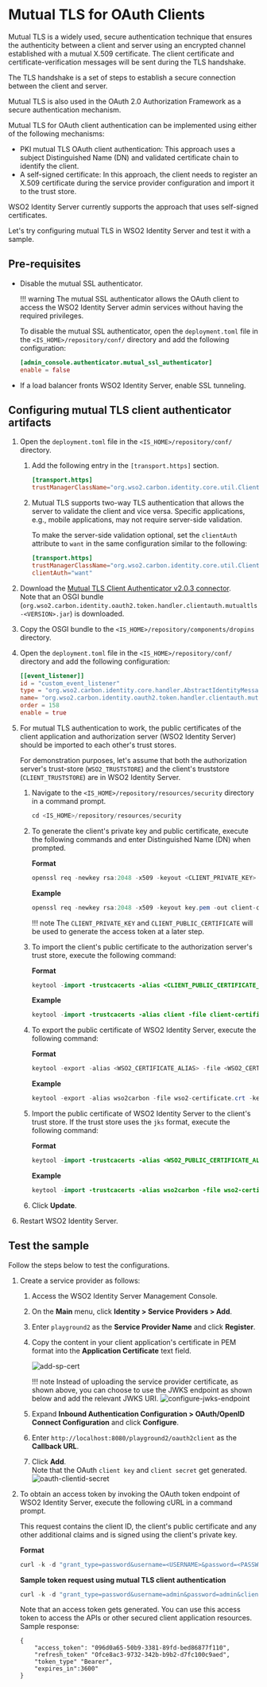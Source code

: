 # Mutual TLS for OAuth Clients

Mutual TLS is a widely used, secure authentication technique that ensures the authenticity between a client and server using an encrypted channel established with a mutual X.509 certificate. The client certificate and certificate-verification messages will be sent during the TLS handshake.

The TLS handshake is a set of steps to establish a secure connection between the client and server.

Mutual TLS is also used in the OAuth 2.0 Authorization Framework as a secure authentication mechanism.

Mutual TLS for OAuth client authentication can be implemented using either of the following mechanisms:

- PKI mutual TLS OAuth client authentication: This approach uses a subject Distinguished Name (DN) and validated certificate chain to identify the client.
- A self-signed certificate: In this approach, the client needs to register an X.509 certificate during the service provider configuration and import it to the trust store.

WSO2 Identity Server currently supports the approach that uses self-signed certificates.

Let's try configuring mutual TLS in WSO2 Identity Server and test it with a sample.

## Pre-requisites
- Disable the mutual SSL authenticator.
    
    !!! warning
        The mutual SSL authenticator allows the OAuth client to access the WSO2 Identity Server admin services without having the required privileges.
    
    To disable the mutual SSL authenticator, open the `deployment.toml` file in the `<IS_HOME>/repository/conf/` directory and add the following configuration:
    
    ``` toml
    [admin_console.authenticator.mutual_ssl_authenticator]
    enable = false
    ```

- If a load balancer fronts WSO2 Identity Server, enable SSL tunneling.


## Configuring mutual TLS client authenticator artifacts

1. Open the `deployment.toml` file in the `<IS_HOME>/repository/conf/` directory.

    1. Add the following entry in the `[transport.https]` section.

        ``` toml
        [transport.https]
        trustManagerClassName="org.wso2.carbon.identity.core.util.ClientAuthX509TrustManager"
        ```

    2. Mutual TLS supports two-way TLS authentication that allows the server to validate the client and vice versa. Specific applications, e.g., mobile applications, may not require server-side validation.

        To make the server-side validation optional, set the `clientAuth` attribute to `want` in the same configuration similar to the following:

        ``` toml
        [transport.https]
        trustManagerClassName="org.wso2.carbon.identity.core.util.ClientAuthX509TrustManager"
        clientAuth="want"
        ```

3. Download the [Mutual TLS Client Authenticator v2.0.3 connector](https://store.wso2.com/store/assets/isconnector/details/bab13ed8-5835-480f-92be-fdd5ee900970).  
    Note that an OSGI bundle (`org.wso2.carbon.identity.oauth2.token.handler.clientauth.mutualtls-<VERSION>.jar`) is downloaded.

4. Copy the OSGI bundle to the `<IS_HOME>/repository/components/dropins` directory.

5. Open the `deployment.toml` file in the `<IS_HOME>/repository/conf/` directory and add the following configuration:

    ``` toml
    [[event_listener]]
    id = "custom_event_listener"
    type = "org.wso2.carbon.identity.core.handler.AbstractIdentityMessageHandler"
    name= "org.wso2.carbon.identity.oauth2.token.handler.clientauth.mutualtls.MutualTLSClientAuthenticator"
    order = 158
    enable = true
    ```

6. For mutual TLS authentication to work, the public certificates of the client application and authorization server (WSO2 Identity Server) should be imported to each other's trust stores.

    For demonstration purposes, let's assume that both the authorization server's trust-store (`WSO2_TRUSTSTORE`) and the client's truststore (`CLIENT_TRUSTSTORE`) are in WSO2 Identity Server.

    1. Navigate to the `<IS_HOME>/repository/resources/security` directory in a command prompt.

        ``` java
        cd <IS_HOME>/repository/resources/security
        ```

    2. To generate the client's private key and public certificate, execute the following commands and enter Distinguished Name (DN) when prompted.

        **Format**

        ``` java
        openssl req -newkey rsa:2048 -x509 -keyout <CLIENT_PRIVATE_KEY> -out <CLIENT_PUBLIC_CERTIFICATE> -days <VALIDITY_PERIOD> -nodes
        ```

        **Example**

        ``` java
        openssl req -newkey rsa:2048 -x509 -keyout key.pem -out client-certificate.pem -days 3650 -nodes
        ```

        !!! note
            The `CLIENT_PRIVATE_KEY` and `CLIENT_PUBLIC_CERTIFICATE` will be used to generate the access token at a later step.

    3. To import the client's public certificate to the authorization server's trust store, execute the following command:

        **Format**

        ``` java
        keytool -import -trustcacerts -alias <CLIENT_PUBLIC_CERTIFICATE_ALIAS> -file <CLIENT_PUBLIC_CERTIFICATE> -keystore <WSO2_TRUSTSTORE> -storepass <WSO2_TRUSTSTORE_PASSWORD>
        ```

        **Example**

        ``` java
        keytool -import -trustcacerts -alias client -file client-certificate.pem -keystore client-truststore.jks -storepass wso2carbon
        ```

    4. To export the public certificate of WSO2 Identity Server, execute the following command:


        **Format**

        ``` java
        keytool -export -alias <WSO2_CERTIFICATE_ALIAS> -file <WSO2_CERTIFICATE> -keystore <WSO2_KEYSTORE> -storepass <WSO2_KEYSTORE_PASSOWRD>
        ```


        **Example**

        ``` java
        keytool -export -alias wso2carbon -file wso2-certificate.crt -keystore wso2carbon.jks -storepass wso2carbon
        ```

    5. Import the public certificate of WSO2 Identity Server to the client's trust store. If the trust store uses the `jks` format, execute the following command:

        **Format**

        ``` java
        keytool -import -trustcacerts -alias <WSO2_PUBLIC_CERTIFICATE_ALIAS> -file <WSO2_PUBLIC_CERTIFICATE> -keystore <CLIENT_TRUSTSTORE> -storepass <CLIENT_TRUSTSTORE_PASSWORD>
        ```

        **Example**

        ``` java
        keytool -import -trustcacerts -alias wso2carbon -file wso2-certificate.crt -keystore truststore.jks -storepass client-password
        ```

    6. Click **Update**.

7. Restart WSO2 Identity Server.

## Test the sample

Follow the steps below to test the configurations.

1. Create a service provider as follows:

    1. Access the WSO2 Identity Server Management Console.
    2. On the **Main** menu, click **Identity \> Service Providers \> Add**.  
    3. Enter `playground2` as the **Service Provider Name** and click **Register**.
    4. Copy the content in your client application's certificate in PEM format into the **Application Certificate** text field.  

        ![add-sp-cert]({{base_path}}/assets/img/guides/add-sp-cert.png)

        !!! note
            Instead of uploading the service provider certificate, as shown above, you can choose to use the JWKS endpoint as shown below and add the relevant JWKS URI.
            ![configure-jwks-endpoint]({{base_path}}/assets/img/guides/configure-jwks-endpoint.png)

    5. Expand **Inbound Authentication Configuration \> OAuth/OpenID Connect Configuration** and click **Configure**.
    6. Enter `http://localhost:8080/playground2/oauth2client` as the **Callback URL**.
    7. Click **Add**.  
        Note that the OAuth `client key` and `client secret` get generated.  
        ![oauth-clientid-secret]({{base_path}}/assets/img/guides/oauth-clientid-secret.png)

2. To obtain an access token by invoking the OAuth token endpoint of WSO2 Identity Server, execute the following cURL in a command prompt.

    This request contains the client ID, the client's public certificate and any other additional claims and is signed using the client's private key.

    **Format**

    ``` java
    curl -k -d "grant_type=password&username=<USERNAME>&password=<PASSWORD>&client_id=<CLIENT_KEY>" -H "Content-Type: application/x-www-form-urlencoded" https://localhost:9443/oauth2/token -i  --cert <CLIENT_PUBLIC_CERTIFICATE> --key <CLIENT_PRIVATE_KEY>
    ```

    **Sample token request using mutual TLS client authentication**

    ``` java
    curl -k -d "grant_type=password&username=admin&password=admin&client_id=qiB6avlILBqnJLSxOfadoJYwOnQa" -H "Content-Type: application/x-www-form-urlencoded" https://localhost:9443/oauth2/token -i  --cert certificate.pem --key key.pem
    ```

    Note that an access token gets generated. You can use this access token to access the APIs or other secured client application resources.  
    Sample response:
    ```
    {
        "access_token": "096d0a65-50b9-3381-89fd-bed86877f110", 
        "refresh_token" "Ofce8ac3-9732-342b-b9b2-d7fc100c9aed", 
        "token_type" "Bearer",
        "expires_in":3600"
    }
    ```